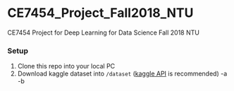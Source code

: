 # CE7454_Project_Fall2018_NTU
CE7454 Project for Deep Learning for Data Science  Fall 2018 NTU 


### Setup

1. Clone this repo into your local PC
2. Download kaggle dataset into `/dataset` ([kaggle API](https://github.com/Kaggle/kaggle-api) is recommended)
  -a 
  -b
